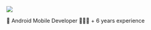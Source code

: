 <div align="center">
</div>

<img src="https://i.imgur.com/ZvCsALE.png">

📱 Android Mobile Developer
👨🏼‍💻 + 6 years experience
<!--
**lintz18/lintz18** is a ✨ _special_ ✨ repository because its `README.md` (this file) appears on your GitHub profile.

Here are some ideas to get you started:

- 🔭 I’m currently working on ...
- 🌱 I’m currently learning ...
- 👯 I’m looking to collaborate on ...
- 🤔 I’m looking for help with ...
- 💬 Ask me about ...
- 📫 How to reach me: ...
- 😄 Pronouns: ...
- ⚡ Fun fact: ...
-->
